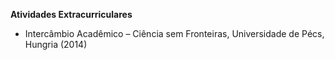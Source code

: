 **Atividades Extracurriculares**

- Intercâmbio Acadêmico – Ciência sem Fronteiras, Universidade de Pécs, Hungria (2014)

